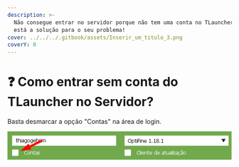 ```yaml
---
description: >-
  Não consegue entrar no servidor porque não tem uma conta no TLauncher? Aqui
  está a solução para o seu problema!
cover: ../../../.gitbook/assets/Inserir_um_titulo_3.png
coverY: 0
---
```


# ❓ Como entrar sem conta do TLauncher no Servidor?

Basta desmarcar a opção "Contas" na área de login.

![](<../../../.gitbook/assets/image (1) (1) (1) (1) (2).png>)
